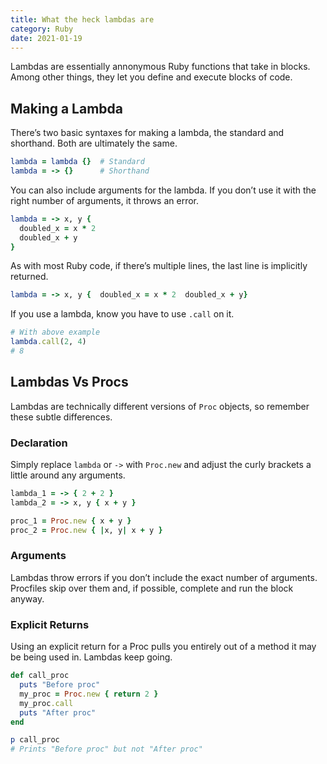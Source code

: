 ```yaml
---
title: What the heck lambdas are
category: Ruby
date: 2021-01-19
---
```


Lambdas are essentially annonymous Ruby functions that take in blocks. Among other things, they let you define and execute blocks of code.
## Making a Lambda

There’s two basic syntaxes for making a lambda, the standard and shorthand. Both are ultimately the same.

```ruby
lambda = lambda {}  # Standard
lambda = -> {}      # Shorthand
```

You can also include arguments for the lambda. If you don’t use it with the right number of arguments, it throws an error.

```ruby
lambda = -> x, y {
  doubled_x = x * 2
  doubled_x + y
}
```

As with most Ruby code, if there’s multiple lines, the last line is implicitly returned.

```ruby
lambda = -> x, y {  doubled_x = x * 2  doubled_x + y}
```

If you use a lambda, know you have to use `.call` on it.

```ruby
# With above example
lambda.call(2, 4)
# 8
```

## Lambdas Vs Procs

Lambdas are technically different versions of `Proc` objects, so remember these subtle differences.

### Declaration

Simply replace `lambda` or `->` with `Proc.new` and adjust the curly brackets a little around any arguments.

```ruby
lambda_1 = -> { 2 + 2 }
lambda_2 = -> x, y { x + y }

proc_1 = Proc.new { x + y }
proc_2 = Proc.new { |x, y| x + y }
```

### Arguments

Lambdas throw errors if you don’t include the exact number of arguments. Procfiles skip over them and, if possible, complete and run the block anyway.

### Explicit Returns

Using an explicit return for a Proc pulls you entirely out of a method it may be being used in. Lambdas keep going.

```ruby
def call_proc
  puts "Before proc"
  my_proc = Proc.new { return 2 }
  my_proc.call
  puts "After proc"
end

p call_proc
# Prints "Before proc" but not "After proc"
```
